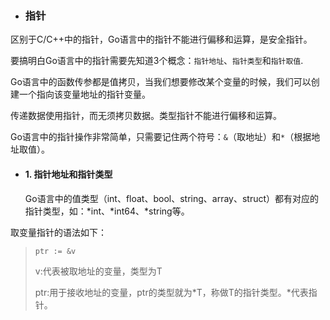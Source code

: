 * ### 指针

区别于C/C++中的指针，Go语言中的指针不能进行偏移和运算，是安全指针。

要搞明白Go语言中的指针需要先知道3个概念：`指针地址`、`指针类型`和`指针取值`.

Go语言中的函数传参都是值拷贝，当我们想要修改某个变量的时候，我们可以创建一个指向该变量地址的指针变量。

传递数据使用指针，而无须拷贝数据。类型指针不能进行偏移和运算。

Go语言中的指针操作非常简单，只需要记住两个符号：`&`（取地址）和`*`（根据地址取值）。

* #### 1. 指针地址和指针类型
  
   Go语言中的值类型（int、float、bool、string、array、struct）都有对应的指针类型，如：*int、*int64、*string等。


取变量指针的语法如下：
> `ptr := &v`
> 
>  v:代表被取地址的变量，类型为T
> 
>  ptr:用于接收地址的变量，ptr的类型就为*T，称做T的指针类型。*代表指针。